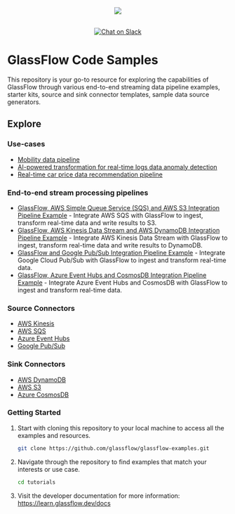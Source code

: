 <div align="center">
  <img src="https://learn.glassflow.dev/~gitbook/image?url=https:%2F%2F3630921082-files.gitbook.io%2F%7E%2Ffiles%2Fv0%2Fb%2Fgitbook-x-prod.appspot.com%2Fo%2Fspaces%252FpRyi93X0Jn9wrh2Z4Ffm%252Flogo%252Fj4ZLY66JC4CCI0kp4Tcl%252FBlue.png%3Falt=media%26token=824ab2c7-e9a7-4b53-bd9a-375650951fc1&width=128&dpr=2&quality=100&sign=312af88abf1a93b897726483f4d86c2733192ab70b94b68ba438f6c85caf7e1a" /><br /><br />
</div>
<p align="center">
<a href="https://join.slack.com/t/glassflowhub/shared_invite/zt-2g3s6nhci-bb8cXP9g9jAQ942gHP5tqg">
        <img src="https://img.shields.io/badge/slack-join-community?logo=slack&amp;logoColor=white&amp;style=flat"
            alt="Chat on Slack"></a>

# GlassFlow Code Samples

This repository is your go-to resource for exploring the capabilities of GlassFlow through various end-to-end streaming data pipeline examples, starter kits, source and sink connector templates, sample data source generators.

## Explore

### Use-cases

- [Mobility data pipeline](use-cases/mobility/)
- [AI-powered transformation for real-time logs data anomaly detection](use-cases/real-time-data-anomaly-detection/)
- [Real-time car price data recommendation pipeline](use-cases/predict-car-price/)

### End-to-end stream processing pipelines

- [GlassFlow, AWS Simple Queue Service (SQS) and AWS S3 Integration Pipeline Example](integrations/aws-sqs-s3/) - Integrate AWS SQS with GlassFlow to ingest, transform real-time data and write results to S3.
- [GlassFlow, AWS Kinesis Data Stream and AWS DynamoDB Integration Pipeline Example](integrations/aws-kinesis-dynamodb/) - Integrate AWS Kinesis Data Stream with GlassFlow to ingest, transform real-time data and write results to DynamoDB.
- [GlassFlow and Google Pub/Sub Integration Pipeline Example](integrations/google-pubsub/) - Integrate Google Cloud Pub/Sub with GlassFlow to ingest and transform real-time data.
- [GlassFlow, Azure Event Hubs and CosmosDB Integration Pipeline Example](integrations/azure-eventhub-cosmosdb/) - Integrate Azure Event Hubs and CosmosDB with GlassFlow to ingest and transform real-time data.

### Source Connectors

- [AWS Kinesis](/connectors/source/aws-kinesis)
- [AWS SQS](/connectors/source/aws-sqs)
- [Azure Event Hubs](/connectors/source/azure-event-hubs)
- [Google Pub/Sub](/tutorials/google-pubsub/pubsub_subscriber.py)

### Sink Connectors

- [AWS DynamoDB](/connectors/sink/aws-dynamodb/)
- [AWS S3](/connectors/sink/aws-s3)
- [Azure CosmosDB](/connectors/sink/azure-cosmosdb)


### Getting Started

1. Start with cloning this repository to your local machine to access all the examples and resources.
    
    ```bash
    git clone https://github.com/glassflow/glassflow-examples.git
    ```
    
2. Navigate through the repository to find examples that match your interests or use case.
    
    ```bash
    cd tutorials
    ```
3. Visit the developer documentation for more information: https://learn.glassflow.dev/docs
